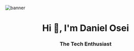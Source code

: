 ![banner](https://github.com/di-ke/di-ke/blob/main/banner.png)

<h1 align="center">Hi 👋, I'm Daniel Osei</h1>
<h3 align="center">The Tech Enthusiast</h3>
